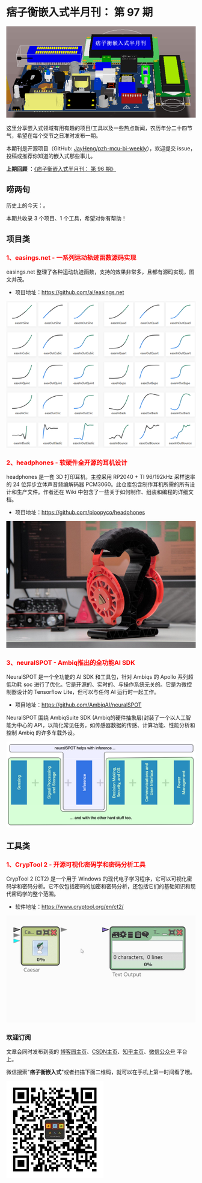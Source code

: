 # 痞子衡嵌入式半月刊： 第 97 期

![](https://raw.githubusercontent.com/JayHeng/pzh-mcu-bi-weekly/master/pics/pzh_mcu_bi_weekly.PNG)

这里分享嵌入式领域有用有趣的项目/工具以及一些热点新闻，农历年分二十四节气，希望在每个交节之日准时发布一期。

本期刊是开源项目（GitHub: [JayHeng/pzh-mcu-bi-weekly](https://github.com/JayHeng/pzh-mcu-bi-weekly)），欢迎提交 issue，投稿或推荐你知道的嵌入式那些事儿。

**上期回顾** ：[《痞子衡嵌入式半月刊： 第 96 期》](https://www.cnblogs.com/henjay724/p/18092948)

## 唠两句

历史上的今天：。

本期共收录 3 个项目、1 个工具，希望对你有帮助！

## 项目类

### <font color="red">1、easings.net - 一系列运动轨迹函数源码实现</font>

easings.net 整理了各种运动轨迹函数，支持的效果非常多，且都有源码实现，图文并茂。

 * 项目地址：https://github.com/ai/easings.net

 ![](https://raw.githubusercontent.com/JayHeng/pzh-mcu-bi-weekly/master/pics/issue-097/easings_net.PNG)

### <font color="red">2、headphones - 软硬件全开源的耳机设计</font>

headphones 是一套 3D 打印耳机，主控采用 RP2040 + TI 96/192kHz 采样速率的 24 位异步立体声音频编解码器 PCM3060。此仓库包含制作耳机所需的所有设计和生产文件。作者还在 Wiki 中包含了一些关于如何制作、组装和编程的详细文档。

 * 项目地址：https://github.com/ploopyco/headphones

![](https://raw.githubusercontent.com/JayHeng/pzh-mcu-bi-weekly/master/pics/issue-097/headphones.PNG)

### <font color="red">3、neuralSPOT - Ambiq推出的全功能AI SDK</font>

NeuralSPOT 是一个全功能的 AI SDK 和工具包，针对 Ambiqs 的 Apollo 系列超低功耗 soc 进行了优化。它是开源的、实时的、与操作系统无关的。它是为微控制器设计的 Tensorflow Lite，但可以与任何 AI 运行时一起工作。

 * 项目地址：https://github.com/AmbiqAI/neuralSPOT

 NeuralSPOT 围绕 AmbiqSuite SDK (Ambiq的硬件抽象层)封装了一个以人工智能为中心的 API，以简化常见任务，如传感器数据的传感、计算功能、性能分析和控制 Ambiq 的许多车载外设。

![](https://raw.githubusercontent.com/JayHeng/pzh-mcu-bi-weekly/master/pics/issue-097/neuralSPOT.PNG)

## 工具类

### <font color="red">1、CrypTool 2 - 开源可视化密码学和密码分析工具</font>

CrypTool 2 (CT2) 是一个用于 Windows 的现代电子学习程序，它可以可视化密码学和密码分析。它不仅包括密码的加密和密码分析，还包括它们的基础知识和现代密码学的整个范围。

 * 软件地址：https://www.cryptool.org/en/ct2/

![](https://raw.githubusercontent.com/JayHeng/pzh-mcu-bi-weekly/master/pics/issue-097/CrypTool2.gif)

### 欢迎订阅

文章会同时发布到我的 [博客园主页](https://www.cnblogs.com/henjay724/)、[CSDN主页](https://blog.csdn.net/henjay724)、[知乎主页](https://www.zhihu.com/people/henjay724)、[微信公众号](http://weixin.sogou.com/weixin?type=1&query=痞子衡嵌入式) 平台上。

微信搜索"__痞子衡嵌入式__"或者扫描下面二维码，就可以在手机上第一时间看了哦。

![](https://raw.githubusercontent.com/JayHeng/pzhmcu-picture/master/wechat/pzhMcu_qrcode_258x258.jpg)

